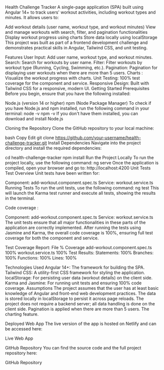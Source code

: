 Health Challenge Tracker
A single-page application (SPA) built using Angular 14+ to track users' workout activities, including workout types and minutes. It allows users to:

Add workout details (user name, workout type, and workout minutes)
View and manage workouts with search, filter, and pagination functionalities
Display workout progress using charts
Store data locally using localStorage
This project was built as part of a frontend development challenge and demonstrates practical skills in Angular, Tailwind CSS, and unit testing.

Features
User Input: Add user name, workout type, and workout minutes.
Search: Search for workouts by user name.
Filter: Filter workouts by workout type (Running, Cycling, Swimming, etc.).
Pagination: Pagination for displaying user workouts when there are more than 5 users.
Charts : Visualize the workout progress with charts.
Unit Testing: 100% test coverage for the component and service.
Responsive Design: Built with Tailwind CSS for a responsive, modern UI.
Getting Started
Prerequisites
Before you begin, ensure that you have the following installed:

Node.js (version 14 or higher)
npm (Node Package Manager)
To check if you have Node.js and npm installed, run the following command in your terminal:
node -v
npm -v
If you don't have them installed, you can download and install Node.js 

Cloning the Repository
Clone the GitHub repository to your local machine:

bash
Copy
Edit
git clone https://github.com/your-username/health-challenge-tracker.git
Install Dependencies
Navigate into the project directory and install the required dependencies:

cd health-challenge-tracker
npm install
Run the Project Locally
To run the project locally, use the following command:
ng serve
Once the application is compiled, open your browser and go to:
http://localhost:4200
Unit Tests
Test Overview
Unit tests have been written for:

Component: add-workout.component.spec.ts
Service: workout.service.ts
Running Tests
To run the unit tests, use the following command:
ng test
This will launch the Karma test runner and execute all tests, showing the results in the terminal.

Code coverage :

Component: add-workout.component.spec.ts
Service: workout.service.ts
The unit tests ensure that all major functionalities in these parts of the application are correctly implemented. After running the tests using Jasmine and Karma, the overall code coverage is 100%, ensuring full test coverage for both the component and service.

Test Coverage Report:
File	                            % Coverage
add-workout.component.spec.ts	    100%
workout.service.ts	                100%
Test Results:
Statements: 100%
Branches: 100%
Functions: 100%
Lines: 100%

Technologies Used
Angular 14+: The framework for building the SPA.
Tailwind CSS: A utility-first CSS framework for styling the application.
localStorage: For persisting user data (workout details) on the client side.
Karma and Jasmine: For running unit tests and ensuring 100% code coverage.
Assumptions
The project assumes that the user has at least basic knowledge of Angular and front-end web development practices.
The data is stored locally in localStorage to persist it across page reloads.
The project does not require a backend server; all data handling is done on the client side.
Pagination is applied when there are more than 5 users.
The charting feature.

Deployed Web App
The live version of the app is hosted on Netlify and can be accessed here:

Live Web App

GitHub Repository
You can find the source code and the full project repository here:

GitHub Repository
